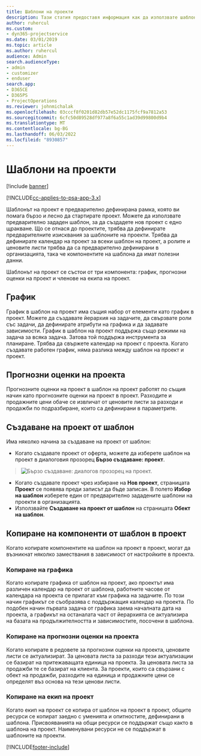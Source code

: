 ```yaml
---
title: Шаблони на проекти
description: Тази статия предоставя информация как да използвате шаблони за проекти за бърза настройка на проект.
author: ruhercul
ms.custom:
- dyn365-projectservice
ms.date: 03/01/2019
ms.topic: article
ms.author: ruhercul
audience: Admin
search.audienceType:
- admin
- customizer
- enduser
search.app:
- D365CE
- D365PS
- ProjectOperations
ms.reviewer: johnmichalak
ms.openlocfilehash: 03cccf8f0201d82db57e52dc1175fcf9a7812a53
ms.sourcegitcommit: 6cfc50d89528df977a8f6a55c1ad39d99800d9b4
ms.translationtype: MT
ms.contentlocale: bg-BG
ms.lasthandoff: 06/03/2022
ms.locfileid: "8930857"
---
```

# <a name="project-templates"></a>Шаблони на проекти 

[!include [banner](../includes/psa-now-project-operations.md)]

[!INCLUDE[cc-applies-to-psa-app-3.x](../includes/cc-applies-to-psa-app-3x.md)]

Шаблонът на проект е предварително дефинирана рамка, която ви помага бързо и лесно да стартирате проект. Можете да използвате предварително зададен шаблон, за да създадете нов проект с едно щракване. Що се отнася до проектите, трябва да дефинирате предварителните изисквания за шаблоните на проекти. Трябва да дефинирате календар на проект за всеки шаблон на проект, а ролите и ценовите листи трябва да са предварително дефинирани в организацията, така че компонентите на шаблона да имат полезни данни.

Шаблонът на проект се състои от три компонента: график, прогнозни оценки на проект и членове на екипа на проект.

## <a name="schedule"></a>График

График в шаблон на проект има същия набор от елементи като график в проект. Можете да създавате йерархия на задачите, да свързвате роли със задачи, да дефинирате атрибути на графика и да задавате зависимости. График в шаблон на проект поддържа също режими на задача за всяка задача. Затова той поддържа инструмента за планиране. Трябва да свържете календар на проект с проекта. Когато създавате работен график, няма разлика между шаблон на проект и проект.

## <a name="project-estimates"></a>Прогнозни оценки на проекта

Прогнозните оценки на проект в шаблон на проект работят по същия начин като прогнозните оценки на проект в проект. Разходите и продажните цени обаче се извличат от ценовите листи за разходи и продажби по подразбиране, които са дефинирани в параметрите.

## <a name="creating-a-project-from-a-template"></a>Създаване на проект от шаблон
 
Има няколко начина за създаване на проект от шаблон:

- Когато създавате проект от оферта, можете да изберете шаблон на проект в диалоговия прозорец **Бързо създаване: проект**.

> ![Бързо създаване: диалогов прозорец на проект.](media/project-11.png)

- Когато създавате проект чрез избиране на **Нов проект**, страницата **Проект** се появява преди записът да бъде записан. В полето **Избор на шаблон** изберете един от предварително зададените шаблони на проекти в организацията.
- Използвайте **Създаване на проект от шаблон** на страницата **Обект на шаблон**.

## <a name="copying-components-of-template-to-project"></a>Копиране на компоненти от шаблон в проект

Когато копирате компонентите на шаблон на проект в проект, могат да възникнат няколко замествания в зависимост от настройките в проекта.

### <a name="copying-the-schedule"></a>Копиране на графика

Когато копирате графика от шаблон на проект, ако проектът има различен календар на проект от шаблона, работните часове от календара на проекта се прилагат към графика на задачите. По този начин графикът се съобразява с поддържащия календар на проекта. По подобен начин първата задача от графика заема началната дата на проекта, а графикът на останалата част от йерархията се актуализира на базата на продължителността и зависимостите, посочени в шаблона. 

### <a name="copying-project-estimates"></a>Копиране на прогнозни оценки на проекта 

Когато копирате в редовете за прогнозни оценки на проекта, ценовите листи се актуализират. За ценовата листа за разходи тези актуализации се базират на притежаващата единица на проекта. За ценовата листа за продажби те се базират на клиента. За проекти, които са свързани с обект на продажби, разходите на единица и продажните цени се определят въз основа на тези ценови листи.

### <a name="copying-a-project-team"></a>Копиране на екип на проект

Когато екип на проект се копира от шаблон на проект в проект, общите ресурси се копират заедно с уменията и опитностите, дефинирани в шаблона. Присвояванията на общи ресурси се поддържат също както в шаблона на проект. Наименувани ресурси не се поддържат в шаблоните на проекти.


[!INCLUDE[footer-include](../includes/footer-banner.md)]
